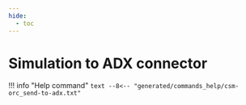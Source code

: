 ```yaml
---
hide:
  - toc
---
```

# Simulation to ADX connector

!!! info "Help command"
    ```text
    --8<-- "generated/commands_help/csm-orc_send-to-adx.txt"
    ```
